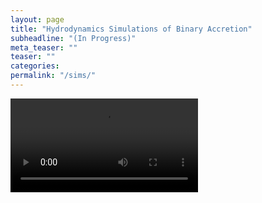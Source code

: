 ```yaml
---
layout: page
title: "Hydrodynamics Simulations of Binary Accretion"
subheadline: "(In Progress)"
meta_teaser: ""
teaser: ""
categories:
permalink: "/sims/"
---
```

<video controls autoplay>
  <source src="movie_e0.5.mp4" type="video/mp4">
  Your browser does not support the video tag.
</video>
